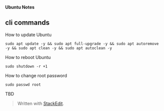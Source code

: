 **Ubuntu Notes**

## cli commands

How to update Ubuntu

    sudo apt update -y && sudo apt full-upgrade -y && sudo apt autoremove -y && sudo apt clean -y && sudo apt autoclean -y

How to reboot Ubuntu

    sudo shutdown -r +1

How to change root password

    sudo passwd root

TBD




> Written with [StackEdit](https://stackedit.io/).


